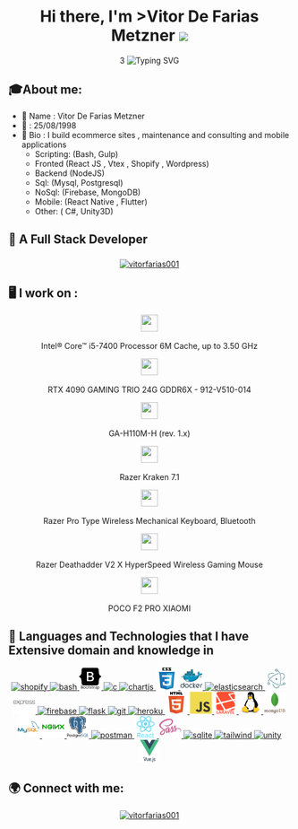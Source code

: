 <div align="center">
    <h1>
        Hi there, I'm >Vitor De Farias Metzner</a>
        <img src="https://media.giphy.com/media/hvRJCLFzcasrR4ia7z/giphy.gif" width="25px" />
    </h1> 3
   <img src="https://readme-typing-svg.herokuapp.com?font=Fira+Code&weight=100&size=14&pause=1000&center=true&vCenter=true&width=500&lines=Being+a+developer+at+the+moment+where+everyone+uses+chatGPT" alt="Typing SVG" />

 </div>
<div align="center">
    <h2 align="left">🎓About me:</h2>
</div>
<ul>
    <li>🐲 Name : Vitor De Farias Metzner</li>
    <li>🥷 : 25/08/1998</li>
    <li>👾 Bio : I build ecommerce sites , maintenance and consulting and mobile applications
            <ul>
                <li>Scripting: (Bash, Gulp)</li>
                <li>Fronted (React JS , Vtex , Shopify , Wordpress)</li>
                <li>Backend (NodeJS)</li>
                <li>Sql: (Mysql, Postgresql)</li>
                <li>NoSql: (Firebase, MongoDB)</li>
                <li>Mobile: (React Native , Flutter)</li>
                <li>Other: ( C#, Unity3D)</li>
            </ul></li>
</ul>
<div align="center">
    <h2 align="left">📧 A Full Stack Developer</h2>
</div>
<h3 align="center"></h3>
<p align="center">
    <a href="https://github.com/ryo-ma/github-profile-trophy">
        <img src="https://github-profile-trophy.vercel.app/?username=vitorfarias001" alt="vitorfarias001" />
    </a>
</p>
<div align="center">
    <h2 align="left">🖥️ I work on :</h2>
    <p align="center">
    <a  target="_blank">
        <img src="https://img.icons8.com/color/48/null/raspberry-pi-zero.png" width="30" height="30" />
        <p>Intel® Core™ i5-7400 Processor 6M Cache, up to 3.50 GHz</p>
    </a>
    <a  target="_blank">
        <img src="https://img.icons8.com/color/48/null/nvidia-geforce.png" width="30" height="30" />
        <p>RTX 4090 GAMING TRIO 24G GDDR6X - 912-V510-014</p>
    </a>
    <a  target="_blank">
        <img src="https://img.icons8.com/color/48/null/motherboard.png" width="30" height="30" />
        <p>GA-H110M-H (rev. 1.x)</p>
    </a>
    <a  target="_blank">
        <img src="https://img.icons8.com/color/48/null/headset.png" width="30" height="30" />
        <p>Razer Kraken 7.1</p>
    </a>
    <a  target="_blank">
        <img src="https://img.icons8.com/color/48/null/keyboard.png" width="30" height="30" />
        <p>Razer Pro Type Wireless Mechanical Keyboard, Bluetooth</p>
    </a>
    <a  target="_blank">
        <img src="https://img.icons8.com/color/48/null/generic-mouse.png" width="30" height="30" />
        <p>Razer Deathadder V2 X HyperSpeed ​​Wireless Gaming Mouse</p>
    </a>
    <a  target="_blank">
        <img src="https://img.icons8.com/color/48/null/integrated-webcam.png"" width="30" height="30" />
        <p>POCO F2 PRO XIAOMI</p>
    </a>
   
</p>
</div>

<div align="center">
    <h2 align="left">🧰 Languages ​​and Technologies that I have Extensive domain and knowledge in</h2>
</div>
<p align="center">
    <a href="https://www.shopify.com/br" target="_blank">
        <img src="https://img.icons8.com/color/48/null/shopify.png" alt="shopify" width="40" height="40" />
    </a>
    <a href="https://wordpress.org/" target="_blank">
        <img src="https://img.icons8.com/color/48/null/wordpress.png" alt="bash" width="40" height="40" />
    </a>
    <a href="https://getbootstrap.com" target="_blank">
        <img src="https://raw.githubusercontent.com/devicons/devicon/master/icons/bootstrap/bootstrap-plain-wordmark.svg" alt="bootstrap" width="40" height="40" />
    </a>
    <a href="https://reactnative.dev" target="_blank">
        <img src="https://img.icons8.com/color/48/null/react-native.png" alt="c" width="40" height="40" />
    </a>
    <a href="https://www.chartjs.org" target="_blank">
        <img src="https://www.chartjs.org/media/logo-title.svg" alt="chartjs" width="40" height="40" />
    </a>
    <a href="https://www.w3schools.com/css/" target="_blank">
        <img src="https://raw.githubusercontent.com/devicons/devicon/master/icons/css3/css3-original-wordmark.svg" alt="css3" width="40" height="40" />
    </a>
    <a href="https://www.docker.com/" target="_blank">
        <img src="https://raw.githubusercontent.com/devicons/devicon/master/icons/docker/docker-original-wordmark.svg" alt="docker" width="40" height="40" />
    </a>
    <a href="https://www.elastic.co" target="_blank">
        <img src="https://www.vectorlogo.zone/logos/elastic/elastic-icon.svg" alt="elasticsearch" width="40" height="40" />
    </a>
    <a href="https://www.electronjs.org" target="_blank">
        <img src="https://raw.githubusercontent.com/devicons/devicon/master/icons/electron/electron-original.svg" alt="electron" width="40" height="40" />
    </a>
    <a href="https://expressjs.com" target="_blank">
        <img src="https://raw.githubusercontent.com/devicons/devicon/master/icons/express/express-original-wordmark.svg" alt="express" width="40" height="40" />
    </a>
    <a href="https://firebase.google.com/" target="_blank">
        <img src="https://www.vectorlogo.zone/logos/firebase/firebase-icon.svg" alt="firebase" width="40" height="40" />
    </a>
    <a href="https://flutter.dev/" target="_blank">
        <img src="https://img.icons8.com/color/48/null/flutter.png" alt="flask" width="40" height="40" />
    </a>
    <a href="https://nodejs.org/en/" target="_blank">
        <img src="https://img.icons8.com/color/48/null/nodejs.png" alt="git" width="40" height="40" />
    </a>
    <a href="https://heroku.com" target="_blank">
        <img src="https://www.vectorlogo.zone/logos/heroku/heroku-icon.svg" alt="heroku" width="40" height="40" />
    </a>
    <a href="https://www.w3.org/html/" target="_blank">
        <img src="https://raw.githubusercontent.com/devicons/devicon/master/icons/html5/html5-original-wordmark.svg" alt="html5" width="40" height="40" />
    </a>
    <a href="https://developer.mozilla.org/en-US/docs/Web/JavaScript" target="_blank">
        <img src="https://raw.githubusercontent.com/devicons/devicon/master/icons/javascript/javascript-original.svg" alt="javascript" width="40" height="40" />
    </a>
    <a href="https://laravel.com/" target="_blank">
        <img src="https://raw.githubusercontent.com/devicons/devicon/master/icons/laravel/laravel-plain-wordmark.svg" alt="laravel" width="40" height="40" />
    </a>
    <a href="https://www.linux.org/" target="_blank">
        <img src="https://raw.githubusercontent.com/devicons/devicon/master/icons/linux/linux-original.svg" alt="linux" width="40" height="40" />
    </a>
    <a href="https://www.mongodb.com/" target="_blank">
        <img src="https://raw.githubusercontent.com/devicons/devicon/master/icons/mongodb/mongodb-original-wordmark.svg" alt="mongodb" width="40" height="40" />
    </a>
    <a href="https://www.mysql.com/" target="_blank">
        <img src="https://raw.githubusercontent.com/devicons/devicon/master/icons/mysql/mysql-original-wordmark.svg" alt="mysql" width="40" height="40" />
    </a>
    <a href="https://www.nginx.com" target="_blank">
        <img src="https://raw.githubusercontent.com/devicons/devicon/master/icons/nginx/nginx-original.svg" alt="nginx" width="40" height="40" />
    </a>
    <a href="https://www.postgresql.org" target="_blank">
        <img src="https://raw.githubusercontent.com/devicons/devicon/master/icons/postgresql/postgresql-original-wordmark.svg" alt="postgresql" width="40" height="40" />
    </a>
    <a href="https://postman.com" target="_blank">
        <img src="https://www.vectorlogo.zone/logos/getpostman/getpostman-icon.svg" alt="postman" width="40" height="40" />
    </a>
    <a href="https://reactjs.org/" target="_blank">
        <img src="https://raw.githubusercontent.com/devicons/devicon/master/icons/react/react-original-wordmark.svg" alt="react" width="40" height="40" />
    </a>
    <a href="https://sass-lang.com" target="_blank">
        <img src="https://raw.githubusercontent.com/devicons/devicon/master/icons/sass/sass-original.svg" alt="sass" width="40" height="40" />
    </a>
    <a href="https://www.sqlite.org/" target="_blank">
        <img src="https://www.vectorlogo.zone/logos/sqlite/sqlite-icon.svg" alt="sqlite" width="40" height="40" />
    </a>
    <a href="https://tailwindcss.com/" target="_blank">
        <img src="https://www.vectorlogo.zone/logos/tailwindcss/tailwindcss-icon.svg" alt="tailwind" width="40" height="40" />
    </a>
    <a href="https://unity.com/" target="_blank">
        <img src="https://www.vectorlogo.zone/logos/unity3d/unity3d-icon.svg" alt="unity" width="40" height="40" />
    </a>
    <a href="https://vuejs.org/" target="_blank">
        <img src="https://raw.githubusercontent.com/devicons/devicon/master/icons/vuejs/vuejs-original-wordmark.svg" alt="vuejs" width="40" height="40" />
    </a>
</p>
<div align="center">
    <h2 align="left">🌍 Connect with me:</h2>
</div>
<p align="center">
    <a href="https://www.linkedin.com/in/devvitorfarias/" target="blank">
        <img align="center" src="https://raw.githubusercontent.com/rahuldkjain/github-profile-readme-generator/master/src/images/icons/Social/linked-in-alt.svg" alt="vitorfarias001" height="30" width="40" />
    </a>
</p>

